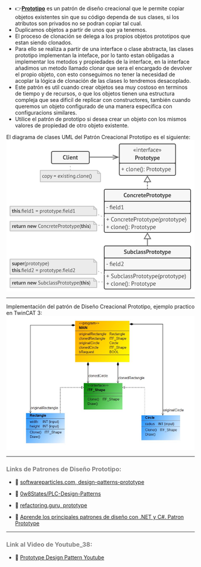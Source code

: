 - 👉[**Prototipo**](https://refactoring.guru/design-patterns/prototype) es un patrón de diseño creacional que le permite copiar objetos existentes sin que su código dependa de sus clases, si los atributos son privados no se podran copiar tal cual.
- Duplicamos objetos a partir de unos que ya tenemos.
- El proceso de clonación se delega a los propios objetos prototipos que estan siendo clonados.
- Para ello se realiza a partir de una interface o clase abstracta, las clases prototipo implementan la inteface, por lo tanto estan obligadas a implementar los metodos y propiedades de la interface, en la interface añadimos un metodo llamado clonar que sera el encargado de devolver el propio objeto, con esto conseguimos no tener la necesidad de acoplar la lógica de clonación de las clases lo tendremos desacoplado.
- Este patrón es util cuando crear objetos sea muy costoso en terminos de tiempo y de recursos, o que los objetos tienen una estructura compleja que sea dificil de replicar con constructores, también cuando queremos un objeto configurado de una manera especifica con configuracions similares.
- Utilice el patrón de prototipo si desea crear un objeto con los mismos valores de propiedad de otro objeto existente.

El diagrama de clases UML del Patrón Creacional Prototipo es el siguiente:
![Design_Pattern__Creational_Prototype](../../imagenes/Design_Pattern_Creational_Prototype.png)
***
Implementación del patrón de Diseño Creacional Prototipo, ejemplo practico en TwinCAT 3:
![Design_Pattern__Creational_Prototype1](../../imagenes/Design_Pattern__Creational_Prototype.JPG)

***
### <span style="color:grey">Links de Patrones de Diseño Prototipo:</span>
- 🔗 [softwareparticles.com, design-patterns-prototype](https://softwareparticles.com/design-patterns-prototype/)

- 🔗 [0w8States/PLC-Design-Patterns](https://github.com/0w8States/PLC-Design-Patterns)

- 🔗 [refactoring.guru, prototype](https://refactoring.guru/design-patterns/prototype)

- 🔗 [Aprende los principales patrones de diseño con .NET y C#. Patron Prototype](https://www.youtube.com/watch?v=5-abb_iV3ac)

***
### <span style="color:grey">Link al Video de Youtube_38:</span>
- 🔗 [Prototype Design Pattern Youtube]()